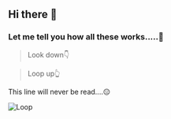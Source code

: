## Hi there 👋

### Let me tell you how all these works.....👀

> Look down👇

> Loop up👆

This line will never be read....😑


![Loop](https://media.giphy.com/media/1fm97V4pLsFGVsG0ar/giphy.gif)
<!--
**Anuragkar234/anuragkar234** is a ✨ _special_ ✨ repository because its `README.md` (this file) appears on your GitHub profile.

Here are some ideas to get you started:

- 🔭 I’m currently working on ...
- 🌱 I’m currently learning ...
- 👯 I’m looking to collaborate on ...
- 🤔 I’m looking for help with ...
- 💬 Ask me about ...
- 📫 How to reach me: ...
- 😄 Pronouns: ...
- ⚡ Fun fact: ...
-->
